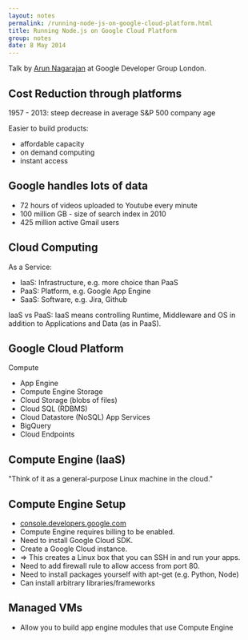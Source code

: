 ```yaml
---
layout: notes
permalink: /running-node-js-on-google-cloud-platform.html
title: Running Node.js on Google Cloud Platform
group: notes
date: 8 May 2014
---
```


Talk by [Arun Nagarajan](https://twitter.com/entaq) at Google Developer Group London.

## Cost Reduction through platforms

1957 - 2013: steep decrease in average S&P 500 company age

Easier to build products:

- affordable capacity
- on demand computing
- instant access

## Google handles lots of data

- 72 hours of videos uploaded to Youtube every minute
- 100 million GB - size of search index in 2010
- 425 million active Gmail users

## Cloud Computing

As a Service:

- IaaS: Infrastructure, e.g. more choice than PaaS
- PaaS: Platform, e.g. Google App Engine
- SaaS: Software, e.g. Jira, Github

IaaS vs PaaS: IaaS means controlling Runtime, Middleware and OS in addition to Applications and Data (as in PaaS).

## Google Cloud Platform

Compute
- App Engine
- Compute Engine
Storage
- Cloud Storage (blobs of files)
- Cloud SQL (RDBMS)
- Cloud Datastore (NoSQL)
App Services
- BigQuery
- Cloud Endpoints

## Compute Engine (IaaS)

"Think of it as a general-purpose Linux machine in the cloud."

## Compute Engine Setup

- [console.developers.google.com](http://console.developers.google.com)
- Compute Engine requires billing to be enabled.
- Need to install Google Cloud SDK.
- Create a Google Cloud instance.
- => This creates a Linux box that you can SSH in and run your apps.
- Need to add firewall rule to allow access from port 80.
- Need to install packages yourself with apt-get (e.g. Python, Node)
- Can install arbitrary libraries/frameworks

## Managed VMs

- Allow you to build app engine modules that use Compute Engine

